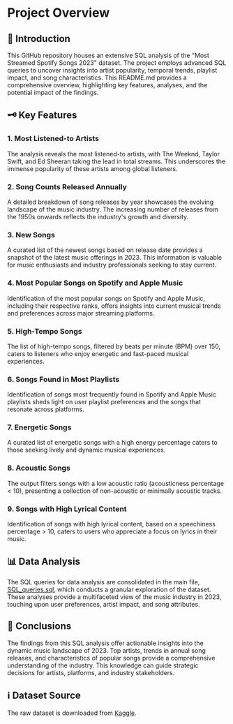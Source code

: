 # Project Overview

## 📑 Introduction
This GitHub repository houses an extensive SQL analysis of the "Most Streamed Spotify Songs 2023" dataset. The project employs advanced SQL queries to uncover insights into artist popularity, temporal trends, playlist impact, and song characteristics. This README.md provides a comprehensive overview, highlighting key features, analyses, and the potential impact of the findings.

## 🗝️ Key Features

### 1. Most Listened-to Artists
The analysis reveals the most listened-to artists, with The Weeknd, Taylor Swift, and Ed Sheeran taking the lead in total streams. This underscores the immense popularity of these artists among global listeners.

### 2. Song Counts Released Annually
A detailed breakdown of song releases by year showcases the evolving landscape of the music industry. The increasing number of releases from the 1950s onwards reflects the industry's growth and diversity.

### 3. New Songs
A curated list of the newest songs based on release date provides a snapshot of the latest music offerings in 2023. This information is valuable for music enthusiasts and industry professionals seeking to stay current.

### 4. Most Popular Songs on Spotify and Apple Music
Identification of the most popular songs on Spotify and Apple Music, including their respective ranks, offers insights into current musical trends and preferences across major streaming platforms.

### 5. High-Tempo Songs
The list of high-tempo songs, filtered by beats per minute (BPM) over 150, caters to listeners who enjoy energetic and fast-paced musical experiences.

### 6. Songs Found in Most Playlists
Identification of songs most frequently found in Spotify and Apple Music playlists sheds light on user playlist preferences and the songs that resonate across platforms.

### 7. Energetic Songs
A curated list of energetic songs with a high energy percentage caters to those seeking lively and dynamic musical experiences.

### 8. Acoustic Songs
The output filters songs with a low acoustic ratio (acousticness percentage < 10), presenting a collection of non-acoustic or minimally acoustic tracks.

### 9. Songs with High Lyrical Content
Identification of songs with high lyrical content, based on a speechiness percentage > 10, caters to users who appreciate a focus on lyrics in their music.

## 📊 Data Analysis

The SQL queries for data analysis are consolidated in the main file, [SQL_queries.sql](SQL_queries.sql), which conducts a granular exploration of the dataset. These analyses provide a multifaceted view of the music industry in 2023, touching upon user preferences, artist impact, and song attributes.

## 🧠 Conclusions

The findings from this SQL analysis offer actionable insights into the dynamic music landscape of 2023. Top artists, trends in annual song releases, and characteristics of popular songs provide a comprehensive understanding of the industry. This knowledge can guide strategic decisions for artists, platforms, and industry stakeholders.

## ℹ️ Dataset Source

The raw dataset is downloaded from [Kaggle](https://www.kaggle.com/).